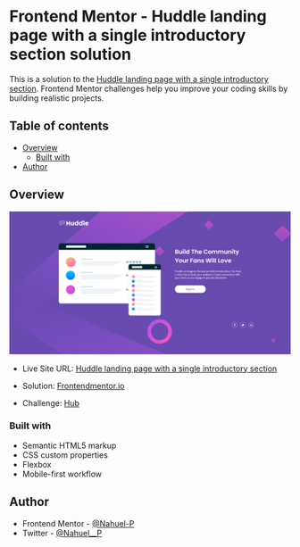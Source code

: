 # Frontend Mentor - Huddle landing page with a single introductory section solution

This is a solution to the [Huddle landing page with a single introductory section](https://www.frontendmentor.io/challenges/huddle-landing-page-with-a-single-introductory-section-B_2Wvxgi0). Frontend Mentor challenges help you improve your coding skills by building realistic projects. 

## Table of contents

- [Overview](#overview)
  - [Built with](#built-with)
- [Author](#author)



## Overview
![](./assets/images/screenshot.png)
- Live Site URL: [Huddle landing page with a single introductory section](https://frontendmentor-newbie.github.io/05.huddle-landing-page/)

- Solution: [Frontendmentor.io](https://www.frontendmentor.io/solutions/huddle-landing-page-with-a-single-introductory-section-htmlcss-RgyWfPKKN)
- Challenge: [Hub](https://www.frontendmentor.io/challenges/huddle-landing-page-with-a-single-introductory-section-B_2Wvxgi0)

### Built with

- Semantic HTML5 markup
- CSS custom properties
- Flexbox
- Mobile-first workflow

## Author
- Frontend Mentor - [@Nahuel-P](https://www.frontendmentor.io/profile/Nahuel-P)
- Twitter - [@Nahuel__P](https://twitter.com/Nahuel__P)

